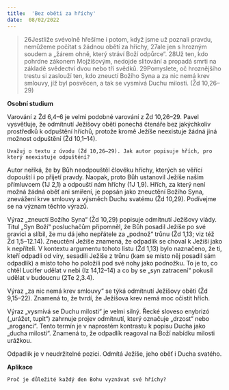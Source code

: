 ```yaml
---
title:  'Bez oběti za hříchy'
date:  08/02/2022
---
```


> <p></p>
> 26Jestliže svévolně hřešíme i potom, když jsme už poznali pravdu, nemůžeme počítat s žádnou obětí za hříchy, 27ale jen s hrozným soudem a „žárem ohně, který stráví Boží odpůrce“. 28Už ten, kdo pohrdne zákonem Mojžíšovým, nedojde slitování a propadá smrti na základě svědectví dvou nebo tří svědků. 29Pomyslete, oč hroznějšího trestu si zaslouží ten, kdo zneuctí Božího Syna a za nic nemá krev smlouvy, jíž byl posvěcen, a tak se vysmívá Duchu milosti. (Žd 10,26–29)

**Osobní studium**

Varování z Žd 6,4–6 je velmi podobné varování z Žd 10,26–29. Pavel vysvětluje, že odmítnutí Ježíšovy oběti ponechá čtenáře bez jakýchkoliv prostředků k odpuštění hříchů, protože kromě Ježíše neexistuje žádná jiná možnost odpuštění (Žd 10,1–14).

`Uvažuj o textu z úvodu (Žd 10,26–29). Jak autor popisuje hřích, pro který neexistuje odpuštění?`

Autor neříká, že by Bůh neodpouštěl člověku hříchy, kterých se věřící dopouští i po přijetí pravdy. Naopak, proto Bůh ustanovil Ježíše naším přímluvcem (1J 2,1) a odpouští nám hříchy (1J 1,9). Hřích, za který není možná žádná oběť ani smíření, je popsán jako zneuctění Božího Syna, znevážení krve smlouvy a výsměch Duchu svatému (Žd 10,29). Podívejme se na význam těchto výrazů.

Výraz „zneuctí Božího Syna“ (Žd 10,29) popisuje odmítnutí Ježíšovy vlády. Titul „Syn Boží“ posluchačům připomněl, že Bůh posadil Ježíše po své pravici a slíbil, že mu dá jeho nepřátele za „podnož“ trůnu (Žd 1,13; viz též Žd 1,5–12.14). Zneuctění Ježíše znamená, že odpadlík se choval k Ježíši jako k nepříteli. V kontextu argumentu tohoto listu (Žd 1,13) bylo naznačeno, že ti, kteří odpadli od víry, sesadili Ježíše z trůnu (kam se místo něj posadil sám odpadlík) a místo toho ho položili pod své nohy jako podnožku. To je to, co chtěl Lucifer udělat v nebi (Iz 14,12–14) a co by se „syn zatracení“ pokusil udělat v budoucnu (2Te 2,3.4).

Výraz „za nic nemá krev smlouvy“ se týká odmítnutí Ježíšovy oběti (Žd 9,15–22). Znamená to, že tvrdí, že Ježíšova krev nemá moc očistit hřích.

Výraz „vysmívá se Duchu milosti“ je velmi silný. Řecké sloveso enybrizó („urážet, tupit“) zahrnuje projev odmítnutí, který označuje „drzost“ nebo „aroganci“. Tento termín je v naprostém kontrastu k popisu Ducha jako „ducha milosti“. Znamená to, že odpadlík reagoval na Boží nabídku milosti urážkou.

Odpadlík je v neudržitelné pozici. Odmítá Ježíše, jeho oběť i Ducha svatého.

**Aplikace**

`Proč je důležité každý den Bohu vyznávat své hříchy?`